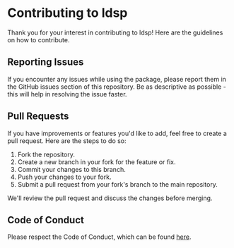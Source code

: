 # Contributing to ldsp

Thank you for your interest in contributing to ldsp! Here are the guidelines on how to contribute.

## Reporting Issues

If you encounter any issues while using the package, please report them in the GitHub issues section of this repository. Be as descriptive as possible - this will help in resolving the issue faster.

## Pull Requests

If you have improvements or features you'd like to add, feel free to create a pull request. Here are the steps to do so:

1. Fork the repository.
2. Create a new branch in your fork for the feature or fix.
3. Commit your changes to this branch.
4. Push your changes to your fork.
5. Submit a pull request from your fork's branch to the main repository.

We'll review the pull request and discuss the changes before merging.

## Code of Conduct

Please respect the Code of Conduct, which can be found [here](./CODE_OF_CONDUCT.md).
